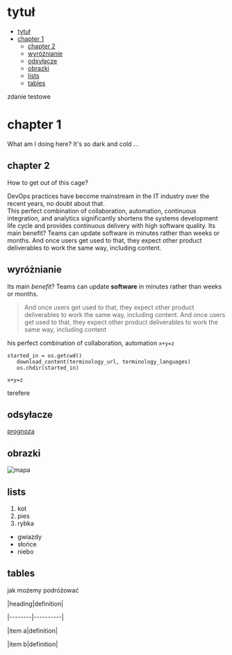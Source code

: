 
# tytuł
- [tytuł](#tytuł)
- [chapter 1](#chapter-1)
  - [chapter 2](#chapter-2)
  - [wyróżnianie](#wyróżnianie)
  - [odsyłacze](#odsyłacze)
  - [obrazki](#obrazki)
  - [lists](#lists)
  - [tables](#tables)

zdanie testowe

# chapter 1

What am I doing here? It's so dark and cold ...

## chapter 2

How to get out of this cage?

DevOps practices have become mainstream in the IT industry over the recent years, no doubt about that.   
This perfect combination of collaboration, automation, continuous integration, and analytics significantly shortens the systems development life cycle and provides continuous delivery with high software quality. Its main benefit? Teams can update software in minutes rather than weeks or months. And once users get used to that, they expect other product deliverables to work the same way, including content. 

## wyróżnianie

 Its main *benefit*? Teams can update **software** in minutes rather than weeks or months.

 > And once users get used to that, they expect other product deliverables to work the same way, including content. 
 And once users get used to that, they expect other product deliverables to work the same way, including content

 his perfect combination of collaboration, automation `x+y=z`

 ```
 started_in = os.getcwd()
    download_content(terminology_url, terminology_languages)
    os.chdir(started_in)
```

```x+y=z```

terefere

## odsyłacze

[prognoza](https://meteo.pl/)

## obrazki

![mapa](mostek.jpg)

## lists

1. kot
2. pies
3. rybka

- gwiazdy
- słońce
- niebo

## tables
jak możemy podróżować

|heading|definition|

|--------|----------|

|item a|definition|

|item b|definition|
